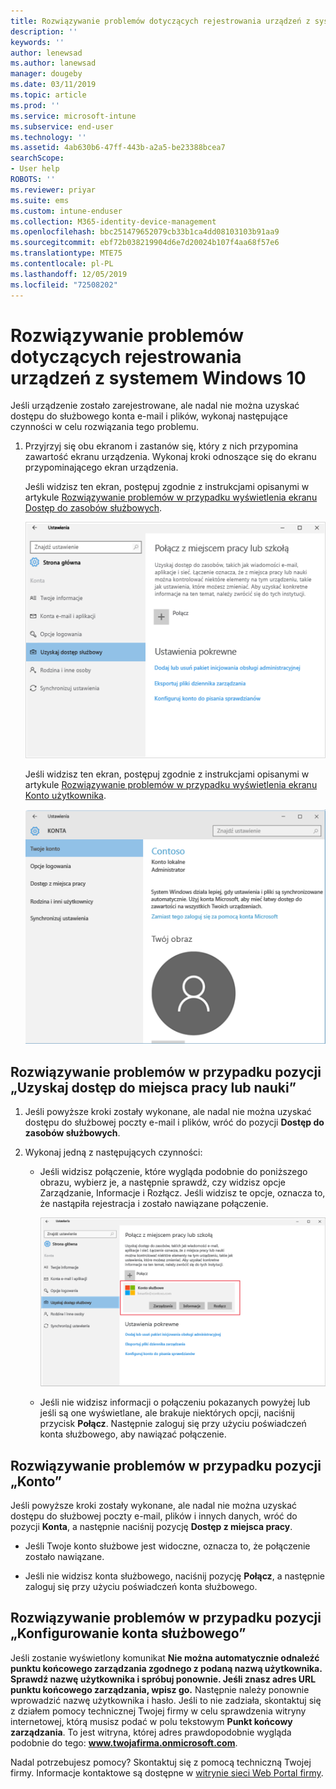```yaml
---
title: Rozwiązywanie problemów dotyczących rejestrowania urządzeń z systemem Windows 10 | Microsoft Docs
description: ''
keywords: ''
author: lenewsad
ms.author: lanewsad
manager: dougeby
ms.date: 03/11/2019
ms.topic: article
ms.prod: ''
ms.service: microsoft-intune
ms.subservice: end-user
ms.technology: ''
ms.assetid: 4ab630b6-47ff-443b-a2a5-be23388bcea7
searchScope:
- User help
ROBOTS: ''
ms.reviewer: priyar
ms.suite: ems
ms.custom: intune-enduser
ms.collection: M365-identity-device-management
ms.openlocfilehash: bbc251479652079cb33b1ca4dd08103103b91aa9
ms.sourcegitcommit: ebf72b038219904d6e7d20024b107f4aa68f57e6
ms.translationtype: MTE75
ms.contentlocale: pl-PL
ms.lasthandoff: 12/05/2019
ms.locfileid: "72508202"
---
```

# <a name="troubleshoot-your-windows-10-device-enrollment"></a>Rozwiązywanie problemów dotyczących rejestrowania urządzeń z systemem Windows 10
Jeśli urządzenie zostało zarejestrowane, ale nadal nie można uzyskać dostępu do służbowego konta e-mail i plików, wykonaj następujące czynności w celu rozwiązania tego problemu.  

1. Przyjrzyj się obu ekranom i zastanów się, który z nich przypomina zawartość ekranu urządzenia. Wykonaj kroki odnoszące się do ekranu przypominającego ekran urządzenia.

    Jeśli widzisz ten ekran, postępuj zgodnie z instrukcjami opisanymi w artykule [Rozwiązywanie problemów w przypadku wyświetlenia ekranu Dostęp do zasobów służbowych](#troubleshooting-steps-to-follow-if-you-see-access-work-or-school).

    ![settings-accounts-access-work-or-school](./media/w10-enroll-rs1-connect-to-work-or-school.png)

    Jeśli widzisz ten ekran, postępuj zgodnie z instrukcjami opisanymi w artykule [Rozwiązywanie problemów w przypadku wyświetlenia ekranu Konto użytkownika](#troubleshooting-steps-to-follow-if-you-see-your-account).

    ![settings-accounts-your-account](./media/W10-enroll-2-accounts-your-account.png)

## <a name="troubleshooting-steps-to-follow-if-you-see-access-work-or-school"></a>Rozwiązywanie problemów w przypadku pozycji „Uzyskaj dostęp do miejsca pracy lub nauki”

1. Jeśli powyższe kroki zostały wykonane, ale nadal nie można uzyskać dostępu do służbowej poczty e-mail i plików, wróć do pozycji **Dostęp do zasobów służbowych**.

2. Wykonaj jedną z następujących czynności:

   - Jeśli widzisz połączenie, które wygląda podobnie do poniższego obrazu, wybierz je, a następnie sprawdź, czy widzisz opcje Zarządzanie, Informacje i Rozłącz. Jeśli widzisz te opcje, oznacza to, że nastąpiła rejestracja i zostało nawiązane połączenie.

     ![validate-successful-enrollment](./media/w10-enroll-rs1-validate-successful-enrollment.png)

   - Jeśli nie widzisz informacji o połączeniu pokazanych powyżej lub jeśli są one wyświetlane, ale brakuje niektórych opcji, naciśnij przycisk **Połącz**. Następnie zaloguj się przy użyciu poświadczeń konta służbowego, aby nawiązać połączenie.  

## <a name="troubleshooting-steps-to-follow-if-you-see-your-account"></a>Rozwiązywanie problemów w przypadku pozycji „Konto”

Jeśli powyższe kroki zostały wykonane, ale nadal nie można uzyskać dostępu do służbowej poczty e-mail, plików i innych danych, wróć do pozycji **Konta**, a następnie naciśnij pozycję **Dostęp z miejsca pracy**.

- Jeśli Twoje konto służbowe jest widoczne, oznacza to, że połączenie zostało nawiązane.  

- Jeśli nie widzisz konta służbowego, naciśnij pozycję **Połącz**, a następnie zaloguj się przy użyciu poświadczeń konta służbowego.

## <a name="troubleshooting-steps-to-follow-if-you-see-set-up-a-work-or-school-account"></a>Rozwiązywanie problemów w przypadku pozycji „Konfigurowanie konta służbowego”

Jeśli zostanie wyświetlony komunikat <strong>Nie można automatycznie odnaleźć punktu końcowego zarządzania zgodnego z podaną nazwą użytkownika. Sprawdź nazwę użytkownika i spróbuj ponownie. Jeśli znasz adres URL punktu końcowego zarządzania, wpisz go.</strong> Następnie należy ponownie wprowadzić nazwę użytkownika i hasło. Jeśli to nie zadziała, skontaktuj się z działem pomocy technicznej Twojej firmy w celu sprawdzenia witryny internetowej, którą musisz podać w polu tekstowym <strong>Punkt końcowy zarządzania</strong>. To jest witryna, której adres prawdopodobnie wygląda podobnie do tego: <strong>www.twojafirma.onmicrosoft.com</strong>.

Nadal potrzebujesz pomocy? Skontaktuj się z pomocą techniczną Twojej firmy. Informacje kontaktowe są dostępne w [witrynie sieci Web Portal firmy](https://go.microsoft.com/fwlink/?linkid=2010980).
